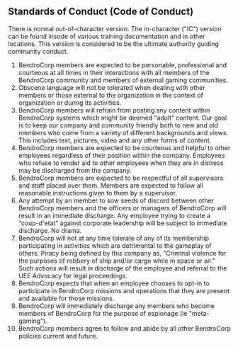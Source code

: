 ## Standards of Conduct (Code of Conduct)
There is normal out-of-character version. The in-character ("IC") version can be found insode of various training documentation and in other locations. This version is considered to be the ultimate authority guiding community conduct.

1. BendroCorp members are expected to be personable, professional and courteous at all times in their interactions with all members of the BendroCorp community and members of external gaming communities. 
2. Obscene language will not be tolerated when dealing with other members or those external to the organization in the context of organization or during its activities.
3. BendroCorp members will refrain from posting any content within BendroCorp systems which might be deemed “adult” content. Our goal is to keep our company and community friendly both to new and old members who come from a variety of different backgrounds and views. This includes text, pictures, video and any other forms of content.
4. BendroCorp members are expected to be courteous and helpful to other employees regardless of their position within the company. Employees who refuse to render aid to other employees when they are in distress may be discharged from the company.
5. BendroCorp members are expected to be respectful of all supervisors and staff placed over them. Members are expected to follow all reasonable instructions given to them by a supervisor. 
6. Any attempt by an member to sow seeds of discord between other BendroCorp members and the officers or managers of BendroCorp will result in an immediate discharge. Any employee trying to create a “coup-d'etat” against corporate leadership will be subject to immediate discharge. No drama.
7. BendroCorp will not at any time tolerate of any of its membership participating in activities which are detrimental to the gameplay of others. Piracy being defined by this company as, "Criminal violence for the purposes of robbery of ship and/or cargo while in space or air." Such actions will result in discharge of the employee and referral to the UEE Advocacy for legal proceedings.
8. BendroCorp expects that when an employee chooses to opt-in to participate in BendroCorp missions and operations that they are present and available for those missions.
9. BendroCorp will immediately discharge any members who become members of BendroCorp for the purpose of espionage (ie "meta-gaming").
10. BendroCorp members agree to follow and abide by all other BendroCorp policies current and future.
